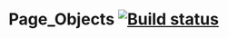 # Page_Objects [![Build status](https://ci.appveyor.com/api/projects/status/i5hnq8k2g3gdy64l?svg=true)](https://ci.appveyor.com/project/Daniilserm/page-objects)
